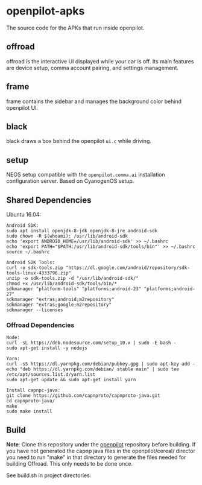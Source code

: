 # openpilot-apks

The source code for the APKs that run inside openpilot.

## offroad

offroad is the interactive UI displayed while your car is off. Its main features are device setup, comma account pairing, and settings management.

## frame

frame contains the sidebar and manages the background color behind openpilot UI.

## black

black draws a box behind the openpilot `ui.c` while driving.

## setup

NEOS setup compatible with the `openpilot.comma.ai` installation configuration server. Based on CyanogenOS setup.

## Shared Dependencies

Ubuntu 16.04:

```
Android SDK:
sudo apt install openjdk-8-jdk openjdk-8-jre android-sdk
sudo chown -R $(whoami): /usr/lib/android-sdk
echo 'export ANDROID_HOME=/usr/lib/android-sdk' >> ~/.bashrc
echo 'export PATH="$PATH:/usr/lib/android-sdk/tools/bin"' >> ~/.bashrc
source ~/.bashrc

Android SDK Tools:
curl -o sdk-tools.zip "https://dl.google.com/android/repository/sdk-tools-linux-4333796.zip"
unzip -o sdk-tools.zip -d "/usr/lib/android-sdk/"
chmod +x /usr/lib/android-sdk/tools/bin/*
sdkmanager "platform-tools" "platforms;android-23" "platforms;android-27"
sdkmanager "extras;android;m2repository"
sdkmanager "extras;google;m2repository"
sdkmanager --licenses
```

### Offroad Dependencies
```
Node:
curl -sL https://deb.nodesource.com/setup_10.x | sudo -E bash -
sudo apt-get install -y nodejs

Yarn:
curl -sS https://dl.yarnpkg.com/debian/pubkey.gpg | sudo apt-key add -
echo "deb https://dl.yarnpkg.com/debian/ stable main" | sudo tee /etc/apt/sources.list.d/yarn.list
sudo apt-get update && sudo apt-get install yarn

Install capnpc-java:
git clone https://github.com/capnproto/capnproto-java.git
cd capnproto-java/
make
sudo make install
```

## Build

**Note**: Clone this repository under the [openpilot](https://github.com/commaai/openpilot) repository before building.  If you have not generated the capnp java files in the openpilot/cereal/ director you need to run "make" in that directory to generate the files needed for building Offroad.  This only needs to be done once.

See build.sh in project directories.

